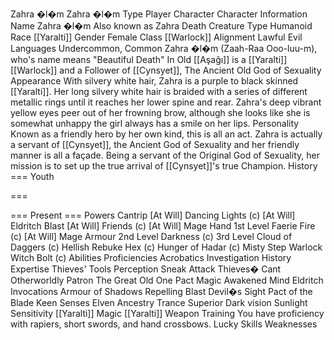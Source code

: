 Zahra �l�m  Zahra �l�m 
Type 
Player Character 
Character Information 
Name 
Zahra �l�m 
Also known as 
Zahra
Death 
Creature Type 
Humanoid 
Race 
[[Yaralti]] 
Gender 
Female 
Class 
[[Warlock]] 
Alignment 
Lawful Evil 
Languages 
Undercommon, Common 
Zahra �l�m (Zaah-Raa Ooo-luu-m), who's name means "Beautiful Death" In Old [[Aşağı]] is a [[Yaralti]] [[Warlock]] and a Follower of [[Cynsyet]], The Ancient Old God of Sexuality
Appearance
With silvery white hair, Zahra is a purple to black skinned [[Yaralti]]. Her long silvery white hair is braided with a series of different metallic rings until it reaches her lower spine and rear. 
Zahra's deep vibrant yellow eyes peer out of her frowning brow, although she looks like she is somewhat unhappy the girl always has a smile on her lips. 
Personality
Known as a friendly hero by her own kind, this is all an act. Zahra is actually a servant of [[Cynsyet]], the Ancient God of Sexuality and her friendly manner is all a façade. 
Being a servant of the Original God of Sexuality, her mission is to set up the true arrival of [[Cynsyet]]'s true Champion. 
History 
=== Youth

===
 
=== 
Present === 
Powers 
Cantrip
[At Will] Dancing Lights (c) 
[At Will] Eldritch Blast 
[At Will] Friends (c) 
[At Will] Mage Hand 
1st Level
Faerie Fire (c) 
[At Will] Mage Armour 
2nd Level
Darkness (c) 
3rd Level
Cloud of Daggers (c) 
Hellish Rebuke 
Hex (c) 
Hunger of Hadar (c) 
Misty Step 
Warlock 
Witch Bolt (c) 
Abilities 
Proficiencies
Acrobatics 
Investigation 
History 
Expertise
Thieves' Tools 
Perception 
Sneak Attack 
Thieves� Cant 
Otherworldly Patron
The Great Old One 
Pact Magic 
Awakened Mind 
Eldritch Invocations 
Armour of Shadows 
Repelling Blast 
Devil�s Sight 
Pact of the Blade 
Keen Senses 
Elven Ancestry 
Trance 
Superior Dark vision 
Sunlight Sensitivity 
[[Yaralti]] Magic 
[[Yaralti]] Weapon Training
You have proficiency with rapiers, short swords, and hand crossbows. 
Lucky 
Skills 
Weaknesses